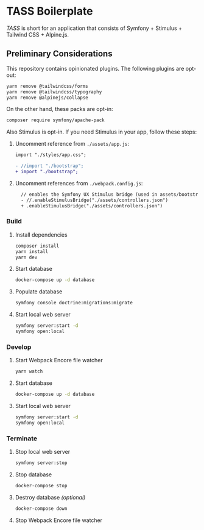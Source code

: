 # TASS Boilerplate

_TASS_ is short for an application that consists of Symfony + Stimulus + Tailwind CSS + Alpine.js.

## Preliminary Considerations

This repository contains opinionated plugins. The following plugins are opt-out:

```sh
yarn remove @tailwindcss/forms
yarn remove @tailwindcss/typography
yarn remove @alpinejs/collapse
```

On the other hand, these packs are opt-in:

```sh
composer require symfony/apache-pack
```

Also Stimulus is opt-in. If you need Stimulus in your app, follow these steps:

1. Uncomment reference from `./assets/app.js`:

   ```diff
   import "./styles/app.css";

   - //import "./bootstrap";
   + import "./bootstrap";
   ```

2. Uncomment references from `./webpack.config.js`:
   ```diff
     // enables the Symfony UX Stimulus bridge (used in assets/bootstrap.js)
     - //.enableStimulusBridge("./assets/controllers.json")
     + .enableStimulusBridge("./assets/controllers.json")
   ```

### Build

1. Install dependencies
   ```sh
   composer install
   yarn install
   yarn dev
   ```
2. Start database
   ```sh
   docker-compose up -d database
   ```
3. Populate database
   ```sh
   symfony console doctrine:migrations:migrate
   ```
4. Start local web server
   ```sh
   symfony server:start -d
   symfony open:local
   ```

### Develop

1. Start Webpack Encore file watcher
   ```sh
   yarn watch
   ```
2. Start database
   ```sh
   docker-compose up -d database
   ```
3. Start local web server
   ```sh
   symfony server:start -d
   symfony open:local
   ```

### Terminate

1. Stop local web server
   ```sh
   symfony server:stop
   ```
2. Stop database
   ```sh
   docker-compose stop
   ```
3. Destroy database _(optional)_
   ```sh
   docker-compose down
   ```
4. Stop Webpack Encore file watcher
